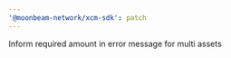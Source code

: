 ```yaml
---
'@moonbeam-network/xcm-sdk': patch
---
```


Inform required amount in error message for multi assets
